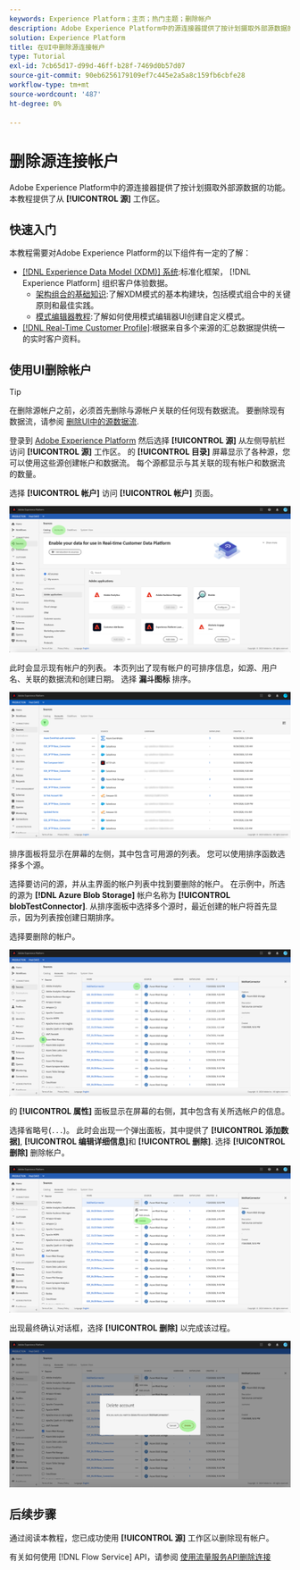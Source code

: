 ```yaml
---
keywords: Experience Platform；主页；热门主题；删除帐户
description: Adobe Experience Platform中的源连接器提供了按计划摄取外部源数据的功能。 本教程提供了从“源”工作区中删除帐户的步骤。
solution: Experience Platform
title: 在UI中删除源连接帐户
type: Tutorial
exl-id: 7cb65d17-d99d-46ff-b28f-7469d0b57d07
source-git-commit: 90eb6256179109ef7c445e2a5a8c159fb6cbfe28
workflow-type: tm+mt
source-wordcount: '487'
ht-degree: 0%

---
```


# 删除源连接帐户

Adobe Experience Platform中的源连接器提供了按计划摄取外部源数据的功能。 本教程提供了从 **[!UICONTROL 源]** 工作区。

## 快速入门

本教程需要对Adobe Experience Platform的以下组件有一定的了解：

- [[!DNL Experience Data Model (XDM)] 系统](../../../xdm/home.md):标准化框架， [!DNL Experience Platform] 组织客户体验数据。
   - [架构组合的基础知识](../../../xdm/schema/composition.md):了解XDM模式的基本构建块，包括模式组合中的关键原则和最佳实践。
   - [模式编辑器教程](../../../xdm/tutorials/create-schema-ui.md):了解如何使用模式编辑器UI创建自定义模式。
- [[!DNL Real-Time Customer Profile]](../../../profile/home.md):根据来自多个来源的汇总数据提供统一的实时客户资料。

## 使用UI删除帐户

>[!TIP]
>
>在删除源帐户之前，必须首先删除与源帐户关联的任何现有数据流。 要删除现有数据流，请参阅 [删除UI中的源数据流](./delete.md).

登录到 [Adobe Experience Platform](https://platform.adobe.com) 然后选择 **[!UICONTROL 源]** 从左侧导航栏访问 **[!UICONTROL 源]** 工作区。 的 **[!UICONTROL 目录]** 屏幕显示了各种源，您可以使用这些源创建帐户和数据流。 每个源都显示与其关联的现有帐户和数据流的数量。

选择 **[!UICONTROL 帐户]** 访问 **[!UICONTROL 帐户]** 页面。

![catalog-accounts](../../images/tutorials/delete-accounts/catalog.png)

此时会显示现有帐户的列表。 本页列出了现有帐户的可排序信息，如源、用户名、关联的数据流和创建日期。 选择 **漏斗图标** 排序。

![数据流列表](../../images/tutorials/delete-accounts/accounts.png)

排序面板将显示在屏幕的左侧，其中包含可用源的列表。 您可以使用排序函数选择多个源。

选择要访问的源，并从主界面的帐户列表中找到要删除的帐户。 在示例中，所选的源为 **[!DNL Azure Blob Storage]** 帐户名称为 **[!UICONTROL blobTestConnector]**. 从排序面板中选择多个源时，最近创建的帐户将首先显示，因为列表按创建日期排序。

选择要删除的帐户。

![数据流排序](../../images/tutorials/delete-accounts/sort.png)

的 **[!UICONTROL 属性]** 面板显示在屏幕的右侧，其中包含有关所选帐户的信息。

选择省略号(`...`)。 此时会出现一个弹出面板，其中提供了 **[!UICONTROL 添加数据]**, **[!UICONTROL 编辑详细信息]**&#x200B;和 **[!UICONTROL 删除]**. 选择 **[!UICONTROL 删除]** 删除帐户。

![数据流排序](../../images/tutorials/delete-accounts/delete.png)

出现最终确认对话框，选择 **[!UICONTROL 删除]** 以完成该过程。

![删除](../../images/tutorials/delete-accounts/confirm.png)

## 后续步骤

通过阅读本教程，您已成功使用 **[!UICONTROL 源]** 工作区以删除现有帐户。

有关如何使用 [!DNL Flow Service] API，请参阅 [使用流量服务API删除连接](../../tutorials/api/delete.md)
